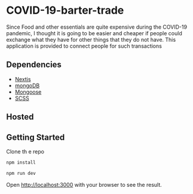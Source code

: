 # COVID-19-barter-trade
Since Food and other essentials are quite expensive during the COVID-19 pandemic, I thought it is going to be easier and cheaper if people could exchange what they have for other things that they do not have. This application is provided to connect people for such transactions

## Dependencies
- [Nextjs](https://nextjs.org/)
- [mongoDB](https://www.mongodb.com/)
- [Mongoose](https://mongoosejs.com/)
- [SCSS](https://www.npmjs.com/package/node-sass)

## Hosted


## Getting Started
Clone th e repo

```bash
npm install

npm run dev
```

Open [http://localhost:3000](http://localhost:3000) with your browser to see the result.
